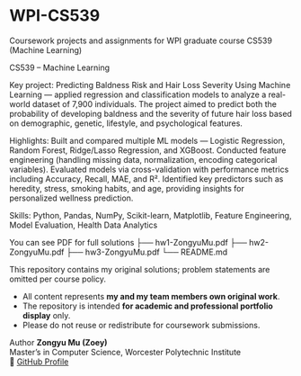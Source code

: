 # WPI-CS539
Coursework projects and assignments for WPI graduate course CS539 (Machine Learning)



CS539 – Machine Learning

Key project:
Predicting Baldness Risk and Hair Loss Severity Using Machine Learning — applied regression and classification models to analyze a real-world dataset of 7,900 individuals. The project aimed to predict both the probability of developing baldness and the severity of future hair loss based on demographic, genetic, lifestyle, and psychological features.

Highlights:
Built and compared multiple ML models — Logistic Regression, Random Forest, Ridge/Lasso Regression, and XGBoost.
Conducted feature engineering (handling missing data, normalization, encoding categorical variables).
Evaluated models via cross-validation with performance metrics including Accuracy, Recall, MAE, and R².
Identified key predictors such as heredity, stress, smoking habits, and age, providing insights for personalized wellness prediction.

Skills: Python, Pandas, NumPy, Scikit-learn, Matplotlib, Feature Engineering, Model Evaluation, Health Data Analytics

You can see PDF for full solutions
├── hw1-ZongyuMu.pdf
├── hw2-ZongyuMu.pdf
├── hw3-ZongyuMu.pdf
└── README.md

This repository contains my original solutions; problem statements are omitted per course policy.
- All content represents **my and my team members own original work**.  
- The repository is intended **for academic and professional portfolio display** only.  
- Please do not reuse or redistribute for coursework submissions.

Author
**Zongyu Mu (Zoey)**  
Master’s in Computer Science, Worcester Polytechnic Institute   
🔗 [GitHub Profile](https://github.com/ZoeyMu722)
